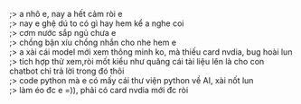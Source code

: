 ;> a nhô e, nay a hết cảm ròi e<br>
;> nay e ghệ dú to có gì hay hem kể a nghe coi<br>
;> cơm nước sắp ngủ chưa e<br>
;> chồng bận xíu chồng nhắn cho nhe hem e<br>
;> a xài cái model mới xem thông minh ko, mà thiếu card nvdia, bug hoài lun<br>
;> tích hợp thử xem,ròi mốt kiểu như quăng cái tài liệu lên là cho con chatbot chỉ trả lời trong đó thôi<br>
;> code python mà e có mấy cái thư viện python về AI, xài nốt lun <br>
;> làm éo đc e =)), phải có card nvdia mới đc ròi
